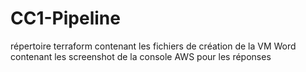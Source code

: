 # CC1-Pipeline

répertoire terraform contenant les fichiers de création de la VM
Word contenant les screenshot de la console AWS pour les réponses
